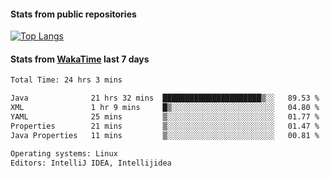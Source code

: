 #### Stats from public repositories

[![Top Langs](https://github-readme-stats.vercel.app/api/top-langs/?username=hyoghurt&layout=compact&exclude_repo=multiserver,docker_compose&langs_count=6)](https://github.com/anuraghazra/github-readme-stats)

#### Stats from [WakaTime](https://wakatime.com/@hyoghurt) last 7 days
<!--START_SECTION:waka-->

```txt
Total Time: 24 hrs 3 mins

Java              21 hrs 32 mins  ██████████████████████▒░░   89.53 %
XML               1 hr 9 mins     █▒░░░░░░░░░░░░░░░░░░░░░░░   04.80 %
YAML              25 mins         ▒░░░░░░░░░░░░░░░░░░░░░░░░   01.77 %
Properties        21 mins         ▒░░░░░░░░░░░░░░░░░░░░░░░░   01.47 %
Java Properties   11 mins         ▒░░░░░░░░░░░░░░░░░░░░░░░░   00.81 %

Operating systems: Linux
Editors: IntelliJ IDEA, Intellijidea
```

<!--END_SECTION:waka-->
